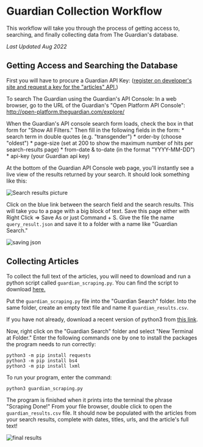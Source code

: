 # Guardian Collection Workflow

This workflow will take you through the process of getting access to, searching, and finally collecting data from The Guardian's database. 

_Last Updated Aug 2022_ 

## Getting Access and Searching the Database

First you will have to procure a Guardian API Key: ([register on developer's site and request a key for the "articles" API.](https://open-platform.theguardian.com/access/)) 

To search The Guardian using the Guardian's API Console: 
    In a web browser, go to the URL of the Guardian's "Open Platform API Console": <http://open-platform.theguardian.com/explore/>

When the Guardian's API console search form loads, check the box in that form for "Show All Filters."  Then fill in the following fields in the form:
    * search term in double quotes (e.g. "transgender")
    * order-by (choose "oldest")
    * page-size (set at 200 to show the maximum number of hits per search-results page)
    * from-date & to-date (in the format "YYYY-MM-DD")
    * api-key (your Guardian api key)

At the bottom of the Guardian API Console web page, you'll instantly see a live view of the results returned by your search. It should look something like this: 

![Search results picture](../Images/Guardian/search.png)

Click on the blue link between the search field and the search results. This will take you to a page with a big block of text. Save this page either with Right Click => Save As or just Command + S. Give the file the name `query_result.json` and save it to a folder with a name like "Guardian Search."

![saving json](../Images/Guardian/renaming.png)

## Collecting Articles 

To collect the full text of the articles, you will need to download and run a python script called `guardian_scraping.py`. You can find the script to download [here.](Code/guardian_scraping.py)

Put the `guardian_scraping.py` file into the "Guardian Search" folder. Into the same folder, create an empty text file and name it `guardian_results.csv`. 

If you have not already, download a recent version of python3 from [this link](https://www.python.org/downloads/).

Now, right click on the "Guardian Search" folder and select "New Terminal at Folder." Enter the following commands one by one to install the packages the program needs to run correctly: 

```
python3 -m pip install requests
python3 -m pip install bs4
python3 -m pip install lxml
```

To run your program, enter the command:
```
python3 guardian_scraping.py
```

The program is finished when it prints into the terminal the phrase "Scraping Done!" 
From your file browser, double click to open the `guardian_results.csv` file. It should now be populated with the articles from your search results, complete with dates, titles, urls, and the article's full text! 

![final results](../Images/Guardian/final.png)
